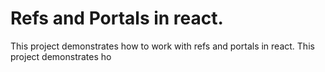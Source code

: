 # Refs and Portals in react.

This project demonstrates how to work with refs and portals in react.
This project demonstrates ho